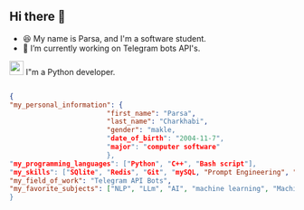 ## Hi there 👋

- 😆 My name is Parsa, and I'm a software student.
- 🔭 I’m currently working on Telegram bots API's.

<p><img width="25px" src="https://github.com/user-attachments/assets/aa3714ec-31a8-4b5d-8e89-508f4f2ed166"> I"m a Python developer.</p>

```json

{
"my_personal_information": {
                        "first_name": "Parsa",
                        "last_name": "Charkhabi",
                        "gender": "makle,
                        "date_of_birth": "2004-11-7",
                        "major": "computer software"
                        },
"my_programming_languages":‌ ["Python", "C++", "Bash script"],
"my_skills": ["SQlite", "Redis", "Git", "mySQL, "Prompt Engineering", "Linux"],
"my_field_of_work": "Telegram API Bots",
"my_favorite_subjects": ["NLP", "LLm", "AI", "machine learning", "Machine Vision", Linux"
}

```
